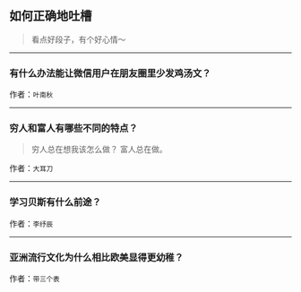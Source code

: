 ## 如何正确地吐槽

> 看点好段子，有个好心情～


 
---

### 有什么办法能让微信用户在朋友圈里少发鸡汤文？

> 


作者：`叶南秋`

---

### 穷人和富人有哪些不同的特点？

> 穷人总在想我该怎么做？ 富人总在做。


作者：`大耳刀`

---

### 学习贝斯有什么前途？

> 


作者：`李纾辰`

---

### 亚洲流行文化为什么相比欧美显得更幼稚？

> 


作者：`带三个表`